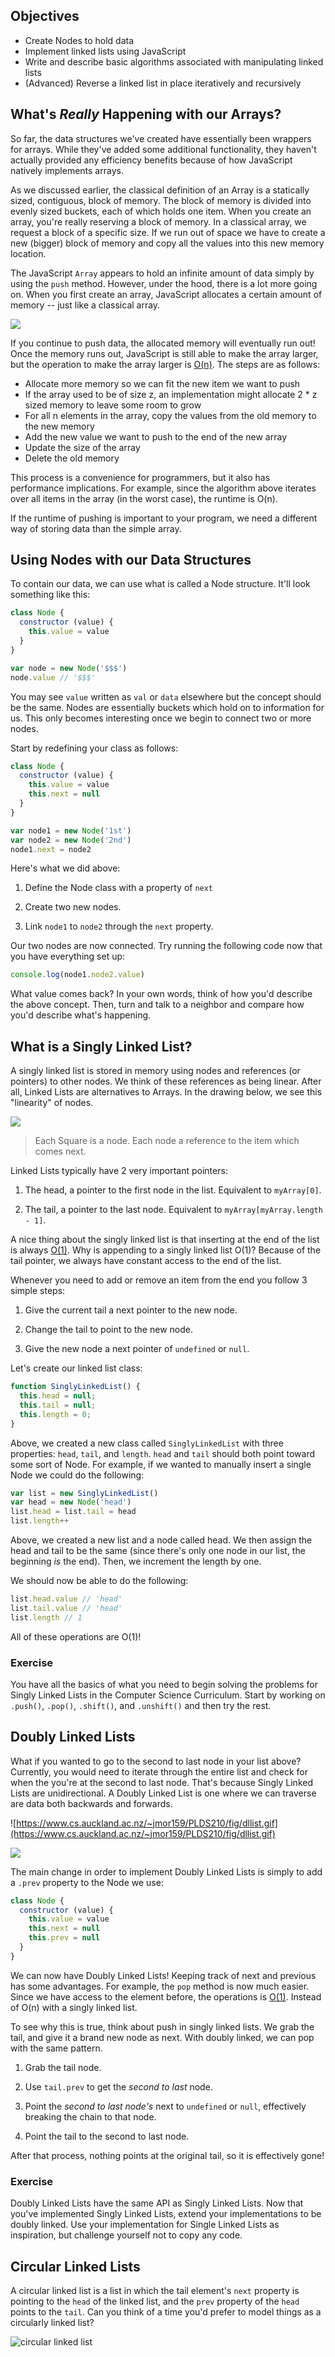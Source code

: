 ## Objectives

- Create Nodes to hold data
- Implement linked lists using JavaScript
- Write and describe basic algorithms associated with manipulating linked lists
- (Advanced) Reverse a linked list in place iteratively and recursively

## What's *Really* Happening with our Arrays?

So far, the data structures we've created have essentially been wrappers for arrays. While they've added some additional functionality, they haven't actually provided any efficiency benefits because of how JavaScript natively implements arrays.

As we discussed earlier, the classical definition of an Array is a statically sized, contiguous, block of memory. The block of memory is divided into evenly sized buckets, each of which holds one item. When you create an array, you're really reserving a block of memory. In a classical array, we request a block of a specific size. If we run out of space we have to create a new (bigger) block of memory and copy all the values into this new memory location.

The JavaScript `Array` appears to hold an infinite amount of data simply by using the `push` method.  However, under the hood, there is a lot more going on.  When you first create an array, JavaScript allocates a certain amount of memory -- just like a classical array.

![](http://www.algolist.net/img/arrays/dynamic-array-ensure-capacity.png)

If you continue to push data, the allocated memory will eventually run out!  Once the memory runs out, JavaScript is still able to make the array larger, but the operation to make the array larger is [O(n)](https://en.wikipedia.org/wiki/Time_complexity#Linear_time).  The steps are as follows:

* Allocate more memory so we can fit the new item we want to push
* If the array used to be of size z, an implementation might allocate 2 * z sized memory to leave some room to grow
* For all n elements in the array, copy the values from the old memory to the new memory
* Add the new value we want to push to the end of the new array
* Update the size of the array
* Delete the old memory

This process is a convenience for programmers, but it also has performance implications. For example, since the algorithm above iterates over all items in the array (in the worst case), the runtime is O(n).

If the runtime of pushing is important to your program, we need a different way of storing data than the simple array.

## Using Nodes with our Data Structures

To contain our data, we can use what is called a Node structure. It'll look something like this:

```js
class Node {
  constructor (value) {
    this.value = value
  }
}

var node = new Node('$$$')
node.value // '$$$'
```

You may see `value` written as `val` or `data` elsewhere but the concept should be the same. Nodes are essentially buckets which hold on to information for us. This only becomes interesting once we begin to connect two or more nodes.

Start by redefining your class as follows:

```js
class Node {
  constructor (value) {
    this.value = value
    this.next = null
  }
}

var node1 = new Node('1st')
var node2 = new Node('2nd')
node1.next = node2
```

Here's what we did above:

1. Define the Node class with a property of `next`

1. Create two new nodes.

1. Link `node1` to `node2` through the `next` property.

Our two nodes are now connected. Try running the following code now that you have everything set up:

```js
console.log(node1.node2.value)
```

What value comes back? In your own words, think of how you'd describe the above concept. Then, turn and talk to a neighbor and compare how you'd describe what's happening.

## What is a Singly Linked List?

A singly linked list is stored in memory using nodes and references (or pointers) to other nodes. We think of these references as being linear. After all, Linked Lists are alternatives to Arrays. In the drawing below, we see this "linearity" of nodes.

![](http://www.cs.usfca.edu/~srollins/courses/cs112-f08/web/notes/linkedlists/ll2.gif)

> Each Square is a node. Each node a reference to the item which comes next.

Linked Lists typically have 2 very important pointers:

1. The head, a pointer to the first node in the list. Equivalent to `myArray[0]`.

2. The tail, a pointer to the last node. Equivalent to `myArray[myArray.length - 1]`.

A nice thing about the singly linked list is that inserting at the end of the list is always [O(1)](https://en.wikipedia.org/wiki/Time_complexity#Constant_time). Why is appending to a singly linked list O(1)? Because of the tail pointer, we always have constant access to the end of the list.

Whenever you need to add or remove an item from the end you follow 3 simple steps:

1. Give the current tail a next pointer to the new node.

1. Change the tail to point to the new node.

1. Give the new node a next pointer of `undefined` or `null`.

Let's create our linked list class:

```js
function SinglyLinkedList() {
  this.head = null;
  this.tail = null;
  this.length = 0;
}
```

Above, we created a new class called `SinglyLinkedList` with three properties: `head`, `tail`, and `length`. `head` and `tail` should both point toward some sort of Node. For example, if we wanted to manually insert a single Node we could do the following:

```js
var list = new SinglyLinkedList()
var head = new Node('head')
list.head = list.tail = head
list.length++
```

Above, we created a new list and a node called head. We then assign the head and tail to be the same (since there's only one node in our list, the beginning _is_ the end). Then, we increment the length by one.

We should now be able to do the following:

```js
list.head.value // 'head'
list.tail.value // 'head'
list.length // 1
```

All of these operations are O(1)!

### Exercise

You have all the basics of what you need to begin solving the problems for Singly Linked Lists in the Computer Science Curriculum. Start by working on `.push()`, `.pop()`, `.shift()`, and `.unshift()` and then try the rest.

## Doubly Linked Lists

What if you wanted to go to the second to last node in your list above? Currently, you would need to iterate through the entire list and check for when the you're at the second to last node. That's because Singly Linked Lists are unidirectional. A Doubly Linked List is one where we can traverse are data both backwards and forwards.

![https://www.cs.auckland.ac.nz/~jmor159/PLDS210/fig/dllist.gif](https://www.cs.auckland.ac.nz/~jmor159/PLDS210/fig/dllist.gif)

![](http://www.geeksforgeeks.org/wp-content/uploads/DLL3.jpg)

The main change in order to implement Doubly Linked Lists is simply to add a `.prev` property to the Node we use:

```js
class Node {
  constructor (value) {
    this.value = value
    this.next = null
    this.prev = null
  }
}
```

We can now have Doubly Linked Lists! Keeping track of next and previous has some advantages.  For example, the `pop` method is now much easier. Since we have access to the element before, the operations is [O(1)](https://en.wikipedia.org/wiki/Time_complexity#Constant_time). Instead of O(n) with a singly linked list.

To see why this is true, think about push in singly linked lists. We grab the tail, and give it a brand new node as next. With doubly linked, we can pop with the same pattern.

1. Grab the tail node.

1. Use `tail.prev` to get the *second to last* node.

1. Point the *second to last node's* next to `undefined` or `null`, effectively breaking the chain to that node.

1. Point the tail to the second to last node.

After that process, nothing points at the original tail, so it is effectively gone!

### Exercise

Doubly Linked Lists have the same API as Singly Linked Lists. Now that you've implemented Singly Linked Lists, extend your implementations to be doubly linked. Use your implementation for Single Linked Lists as inspiration, but challenge yourself not to copy any code.

## Circular Linked Lists

A circular linked list is a list in which the tail element's `next` property is pointing to the `head` of the linked list, and the `prev` property of the `head` points to the `tail`. Can you think of a time you'd prefer to model things as a circularly linked list?

![circular linked list](https://upload.wikimedia.org/wikipedia/commons/thumb/d/df/Circularly-linked-list.svg/700px-Circularly-linked-list.svg.png)
